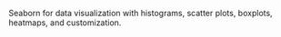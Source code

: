 Seaborn for data visualization with histograms, scatter plots, boxplots, heatmaps, and customization.